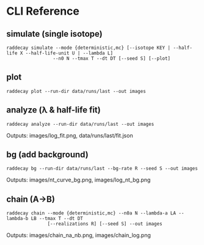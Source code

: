 # CLI Reference

## simulate (single isotope)
    raddecay simulate --mode {deterministic,mc} [--isotope KEY | --half-life X --half-life-unit U | --lambda L]
                     --n0 N --tmax T --dt DT [--seed S] [--plot]

## plot
    raddecay plot --run-dir data/runs/last --out images

## analyze (λ & half-life fit)
    raddecay analyze --run-dir data/runs/last --out images
Outputs: images/log_fit.png, data/runs/last/fit.json

## bg (add background)
    raddecay bg --run-dir data/runs/last --bg-rate R --seed S --out images
Outputs: images/nt_curve_bg.png, images/log_nt_bg.png

## chain (A→B)
    raddecay chain --mode {deterministic,mc} --n0a N --lambda-a LA --lambda-b LB --tmax T --dt DT
                   [--realizations R] [--seed S] --out images
Outputs: images/chain_na_nb.png, images/chain_log.png
